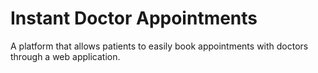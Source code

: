 # Instant Doctor Appointments
 A platform that allows patients to easily book appointments with doctors through a web application.
